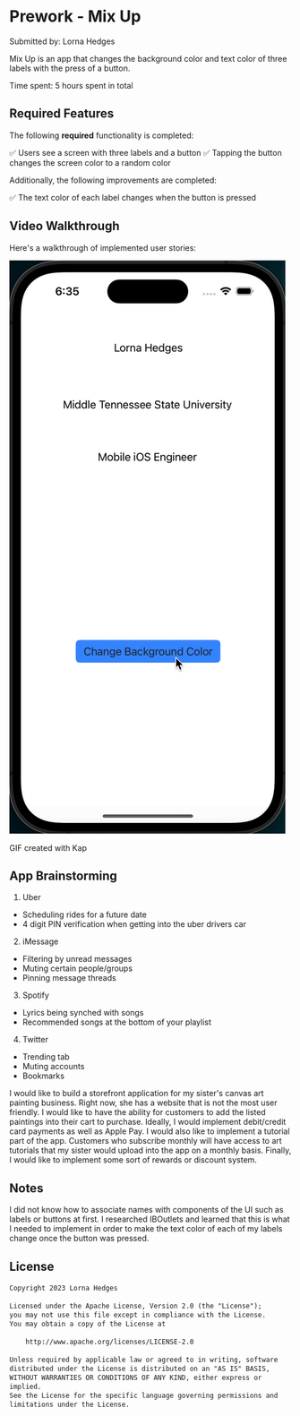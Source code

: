 # Prework - Mix Up

Submitted by: Lorna Hedges

Mix Up is an app that changes the background color and text color of three labels with the press of a button. 

Time spent: 5 hours spent in total

## Required Features

The following **required** functionality is completed:

✅ Users see a screen with three labels and a button
✅ Tapping the button changes the screen color to a random color

Additionally, the following improvements are completed:

✅ The text color of each label changes when the button is pressed
 
## Video Walkthrough

Here's a walkthrough of implemented user stories:

![](https://github.com/lornahedges/CodePath/blob/02e6f9e8ae6783d995692eb94ebf8b44c75e2973/Prework.gif)

GIF created with Kap


## App Brainstorming 

1. Uber
 - Scheduling rides for a future date
 - 4 digit PIN verification when getting into the uber drivers car

2. iMessage
- Filtering by unread messages
- Muting certain people/groups
- Pinning message threads

3. Spotify
- Lyrics being synched with songs
- Recommended songs at the bottom of your playlist

4. Twitter
- Trending tab
- Muting accounts
- Bookmarks

I would like to build a storefront application for my sister's canvas art painting business. Right now, she has a website that is not the most user friendly. I would like to have the ability for customers to add the listed paintings into their cart to purchase. Ideally, I would implement debit/credit card payments as well as Apple Pay. I would also like to implement a tutorial part of the app. Customers who subscribe monthly will have access to art tutorials that my sister would upload into the app on a monthly basis. Finally, I would like to implement some sort of rewards or discount system.

## Notes

I did not know how to associate names with components of the UI such as labels or buttons at first. I researched IBOutlets and learned that this is what I needed to implement in order to make the text color of each of my labels change once the button was pressed. 


## License

    Copyright 2023 Lorna Hedges

    Licensed under the Apache License, Version 2.0 (the "License");
    you may not use this file except in compliance with the License.
    You may obtain a copy of the License at

        http://www.apache.org/licenses/LICENSE-2.0

    Unless required by applicable law or agreed to in writing, software
    distributed under the License is distributed on an "AS IS" BASIS,
    WITHOUT WARRANTIES OR CONDITIONS OF ANY KIND, either express or implied.
    See the License for the specific language governing permissions and
    limitations under the License.
